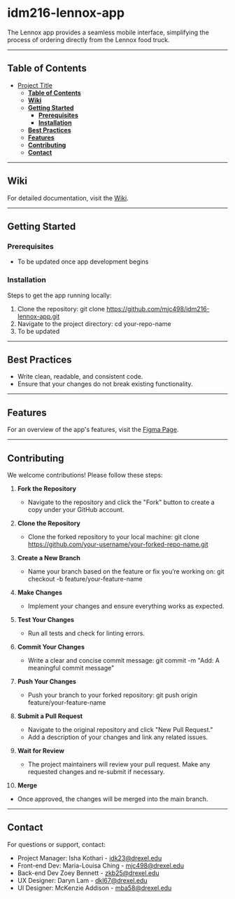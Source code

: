 # idm216-lennox-app

The Lennox app provides a seamless mobile interface, simplifying the process of ordering directly from the Lennox food truck. 

---

## **Table of Contents**

- [Project Title](#project-title)
  - [**Table of Contents**](#table-of-contents)
  - [**Wiki**](#wiki)
  - [**Getting Started**](#getting-started)
    - [**Prerequisites**](#prerequisites)
    - [**Installation**](#installation)
  - [**Best Practices**](#best-practices)
  - [**Features**](#features)
  - [**Contributing**](#contributing)
  - [**Contact**](#contact)

---

## **Wiki**

For detailed documentation, visit the [Wiki](https://teams.microsoft.com/l/entity/0d820ecd-def2-4297-adad-78056cde7c78/_djb2_msteams_prefix_1601617659?context=%7B%22channelId%22%3A%2219%3ATfo7rotaXEGWPnX59F8s3dsaAmrc4AbkZbZsfgv-e-A1%40thread.tacv2%22%7D&tenantId=3664e6fa-47bd-45a6-9670-8c4f080f8ca6).

---

## **Getting Started**

### **Prerequisites**
- To be updated once app development begins

### **Installation**

Steps to get the app running locally:

1. Clone the repository:
   git clone <https://github.com/mjc498/idm216-lennox-app.git>
2. Navigate to the project directory:
   cd your-repo-name
3. To be updated 

---

## **Best Practices**

- Write clean, readable, and consistent code.
- Ensure that your changes do not break existing functionality.

---

## **Features**

For an overview of the app's features, visit the [Figma Page](https://www.figma.com/files/team/1240741858362641420/project/322894976/IDM216-Lennox?fuid=1289367730452544438).

---

## **Contributing**

We welcome contributions! Please follow these steps:

1. **Fork the Repository**
   - Navigate to the repository and click the "Fork" button to create a copy under your GitHub account.

2. **Clone the Repository**
   - Clone the forked repository to your local machine:
     git clone <https://github.com/your-username/your-forked-repo-name.git>

3. **Create a New Branch**
   - Name your branch based on the feature or fix you’re working on:
     git checkout -b feature/your-feature-name

4. **Make Changes**
   - Implement your changes and ensure everything works as expected.

5. **Test Your Changes**
   - Run all tests and check for linting errors.

6. **Commit Your Changes**
   - Write a clear and concise commit message:
     git commit -m "Add: A meaningful commit message"

7. **Push Your Changes**
   - Push your branch to your forked repository:
     git push origin feature/your-feature-name

8. **Submit a Pull Request**
   - Navigate to the original repository and click "New Pull Request."
   - Add a description of your changes and link any related issues.

9. **Wait for Review**
   - The project maintainers will review your pull request. Make any requested changes and re-submit if necessary.

10. **Merge**

- Once approved, the changes will be merged into the main branch.

---

## **Contact**

For questions or support, contact:

- Project Manager: Isha Kothari - idk23@drexel.edu
- Front-end Dev: Maria-Louisa Ching - mjc498@drexel.edu
- Back-end Dev Zoey Bennett - zkb25@drexel.edu
- UX Designer: Daryn Lam - dkl67@drexel.edu
- UI Designer: McKenzie Addison - mba58@drexel.edu
